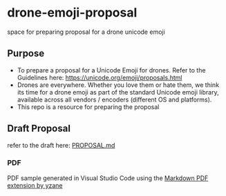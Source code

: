 # drone-emoji-proposal
space for preparing proposal for a drone unicode emoji

## Purpose
- To prepare a proposal for a Unicode Emoji for drones. Refer to the Guidelines here: https://unicode.org/emoji/proposals.html
- Drones are everywhere. Whether you love them or hate them, we think its time for a drone emoji as part of the standard Unicode emoji library, available across all vendors / encoders (different OS and platforms). 
- This repo is a resource for preparing the proposal

## Draft Proposal
refer to the draft here: [PROPOSAL.md](./PROPOSAL.md)


### PDF
PDF sample generated in Visual Studio Code using the [Markdown PDF extension by yzane](https://marketplace.visualstudio.com/items?itemName=yzane.markdown-pdf)